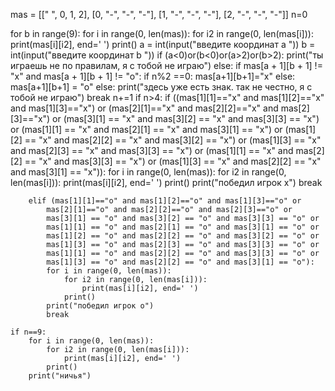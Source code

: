 mas = [[" ", 0, 1, 2], [0, "-", "-", "-"], [1, "-", "-", "-"], [2, "-", "-", "-"]]
n=0

for b in range(9):
    for i in range(0, len(mas)):
        for i2 in range(0, len(mas[i])):
            print(mas[i][i2], end=' ')
        print()
    a = int(input("введите координат a "))
    b = int(input("введите координат b "))
    if (a<0)or(b<0)or(a>2)or(b>2):
        print("ты играешь не по правилам, я с тобой не играю")
    else:
        if mas[a + 1][b + 1] != "x" and mas[a + 1][b + 1] != "o":
            if n%2 ==0:
                mas[a+1][b+1]="x"
            else:
                mas[a+1][b+1] = "o"
        else:
            print("здесь уже есть знак. так не честно, я с тобой не играю")
            break
    n+=1
    if n>4:
        if ((mas[1][1]=="x" and mas[1][2]=="x" and mas[1][3]=="x") or
            (mas[2][1]=="x" and mas[2][2]=="x" and mas[2][3]=="x") or
            (mas[3][1] == "x" and mas[3][2] == "x" and mas[3][3] == "x") or
            (mas[1][1] == "x" and mas[2][1] == "x" and mas[3][1] == "x") or
            (mas[1][2] == "x" and mas[2][2] == "x" and mas[3][2] == "x") or
            (mas[1][3] == "x" and mas[2][3] == "x" and mas[3][3] == "x") or
            (mas[1][1] == "x" and mas[2][2] == "x" and mas[3][3] == "x") or
            (mas[1][3] == "x" and mas[2][2] == "x" and mas[3][1] == "x")):
            for i in range(0, len(mas)):
                for i2 in range(0, len(mas[i])):
                    print(mas[i][i2], end=' ')
                print()
            print("победил игрок x")
            break

        elif (mas[1][1]=="o" and mas[1][2]=="o" and mas[1][3]=="o" or
            mas[2][1]=="o" and mas[2][2]=="o" and mas[2][3]=="o" or
            mas[3][1] == "o" and mas[3][2] == "o" and mas[3][3] == "o" or
            mas[1][1] == "o" and mas[2][1] == "o" and mas[3][1] == "o" or
            mas[1][2] == "o" and mas[2][2] == "o" and mas[3][2] == "o" or
            mas[1][3] == "o" and mas[2][3] == "o" and mas[3][3] == "o" or
            mas[1][1] == "o" and mas[2][2] == "o" and mas[3][3] == "o" or
            mas[1][3] == "o" and mas[2][2] == "o" and mas[3][1] == "o"):
            for i in range(0, len(mas)):
                for i2 in range(0, len(mas[i])):
                    print(mas[i][i2], end=' ')
                print()
            print("победил игрок o")
            break

    if n==9:
        for i in range(0, len(mas)):
            for i2 in range(0, len(mas[i])):
                print(mas[i][i2], end=' ')
            print()
        print("ничья")
